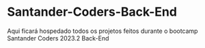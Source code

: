 # Santander-Coders-Back-End
Aqui ficará hospedado todos os projetos feitos durante o bootcamp Santander Coders 2023.2  Back-End
